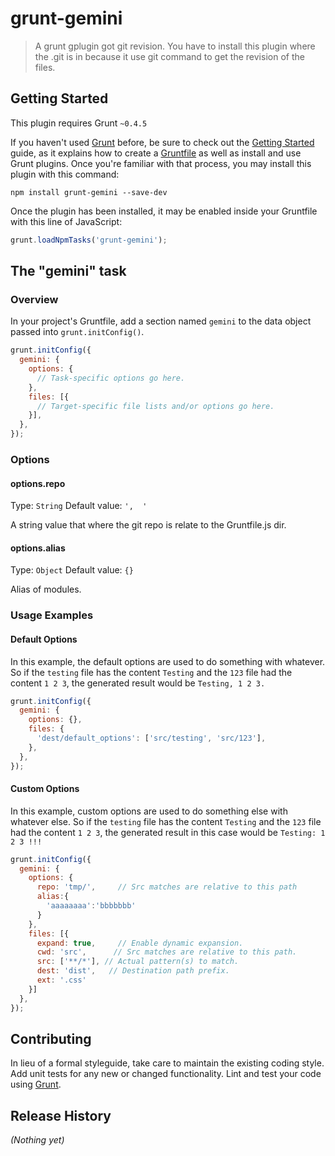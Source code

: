 # grunt-gemini

> A grunt gplugin got git revision. You have to install this plugin where the .git is in because it use git command to get the revision of the files.

## Getting Started
This plugin requires Grunt `~0.4.5`

If you haven't used [Grunt](http://gruntjs.com/) before, be sure to check out the [Getting Started](http://gruntjs.com/getting-started) guide, as it explains how to create a [Gruntfile](http://gruntjs.com/sample-gruntfile) as well as install and use Grunt plugins. Once you're familiar with that process, you may install this plugin with this command:

```shell
npm install grunt-gemini --save-dev
```

Once the plugin has been installed, it may be enabled inside your Gruntfile with this line of JavaScript:

```js
grunt.loadNpmTasks('grunt-gemini');
```

## The "gemini" task

### Overview
In your project's Gruntfile, add a section named `gemini` to the data object passed into `grunt.initConfig()`.

```js
grunt.initConfig({
  gemini: {
    options: {
      // Task-specific options go here.
    },
    files: [{
      // Target-specific file lists and/or options go here.
    }],
  },
});
```

### Options

#### options.repo
Type: `String`
Default value: `',  '`

A string value that where the git repo is relate to the Gruntfile.js dir.

#### options.alias
Type: `Object`
Default value: `{}`

Alias of modules.


### Usage Examples

#### Default Options
In this example, the default options are used to do something with whatever. So if the `testing` file has the content `Testing` and the `123` file had the content `1 2 3`, the generated result would be `Testing, 1 2 3.`

```js
grunt.initConfig({
  gemini: {
    options: {},
    files: {
      'dest/default_options': ['src/testing', 'src/123'],
    },
  },
});
```

#### Custom Options
In this example, custom options are used to do something else with whatever else. So if the `testing` file has the content `Testing` and the `123` file had the content `1 2 3`, the generated result in this case would be `Testing: 1 2 3 !!!`

```js
grunt.initConfig({
  gemini: {
    options: {
      repo: 'tmp/',     // Src matches are relative to this path
      alias:{
        'aaaaaaaa':'bbbbbbb'
      }
    },
    files: [{
      expand: true,     // Enable dynamic expansion.
      cwd: 'src',      // Src matches are relative to this path.
      src: ['**/*'], // Actual pattern(s) to match.
      dest: 'dist',   // Destination path prefix.
      ext: '.css'
    }]
  },
});
```

## Contributing
In lieu of a formal styleguide, take care to maintain the existing coding style. Add unit tests for any new or changed functionality. Lint and test your code using [Grunt](http://gruntjs.com/).

## Release History
_(Nothing yet)_
